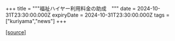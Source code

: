 +++
title = """福祉ハイヤー利用料金の助成　"""
date = 2024-10-31T23:30:00.000Z
expiryDate = 2024-10-31T23:30:00.000Z
tags = ["kuriyama","news"]
+++


[[source]](https://www.town.kuriyama.hokkaido.jp/soshiki/39/29309.html)
